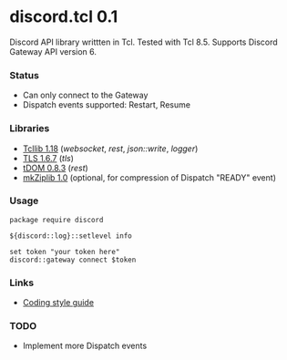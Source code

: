 # discord.tcl 0.1
Discord API library writtten in Tcl.
Tested with Tcl 8.5.
Supports Discord Gateway API version 6.

### Status

- Can only connect to the Gateway
- Dispatch events supported: Restart, Resume

### Libraries

- [Tcllib 1.18](http://www.tcl.tk/software/tcllib) (*websocket*, *rest*, *json::write*, *logger*)
- [TLS 1.6.7](https://sourceforge.net/projects/tls) (*tls*)
- [tDOM 0.8.3](https://tdom.github.io) (*rest*)
- [mkZiplib 1.0](http://mkextensions.sourceforge.net) (optional, for compression of Dispatch "READY" event)

### Usage
```
package require discord

${discord::log}::setlevel info

set token "your token here"
discord::gateway connect $token
```

### Links

- [Coding style guide](http://www.tcl.tk/doc/styleGuide.pdf)

### TODO

- Implement more Dispatch events
